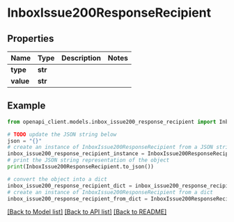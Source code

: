 # InboxIssue200ResponseRecipient


## Properties

Name | Type | Description | Notes
------------ | ------------- | ------------- | -------------
**type** | **str** |  | 
**value** | **str** |  | 

## Example

```python
from openapi_client.models.inbox_issue200_response_recipient import InboxIssue200ResponseRecipient

# TODO update the JSON string below
json = "{}"
# create an instance of InboxIssue200ResponseRecipient from a JSON string
inbox_issue200_response_recipient_instance = InboxIssue200ResponseRecipient.from_json(json)
# print the JSON string representation of the object
print(InboxIssue200ResponseRecipient.to_json())

# convert the object into a dict
inbox_issue200_response_recipient_dict = inbox_issue200_response_recipient_instance.to_dict()
# create an instance of InboxIssue200ResponseRecipient from a dict
inbox_issue200_response_recipient_from_dict = InboxIssue200ResponseRecipient.from_dict(inbox_issue200_response_recipient_dict)
```
[[Back to Model list]](../README.md#documentation-for-models) [[Back to API list]](../README.md#documentation-for-api-endpoints) [[Back to README]](../README.md)


